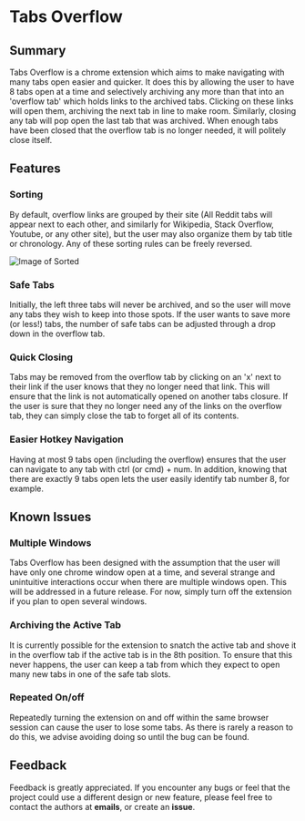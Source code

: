 # Tabs Overflow


## Summary

Tabs Overflow is a chrome extension which aims to make navigating with many tabs
open easier and quicker.  It does this by allowing the user to have 8 tabs open
at a time and selectively archiving any more than that into an 'overflow tab'
which holds links to the archived tabs.  Clicking on these links will open them,
archiving the next tab in line to make room.  Similarly, closing any tab will
pop open the last tab that was archived.  When enough tabs have been closed that
the overflow tab is no longer needed, it will politely close itself.

## Features

### Sorting

By default, overflow links are grouped by
their site (All Reddit tabs will appear next to each other, and similarly for
Wikipedia, Stack Overflow, Youtube, or any other site), but the user may also
organize them by tab title or chronology.  Any of these sorting rules can be freely
reversed.

![Image of Sorted]('images/sorting.png')

### Safe Tabs

Initially, the left three tabs will
never be archived, and so the user will move any tabs they wish to keep into those
spots.  If the user wants to save more (or less!) tabs, the number of safe tabs
can be adjusted through a drop down in the overflow tab.

### Quick Closing

Tabs may be removed from the overflow tab by clicking on an 'x' next to their
link if the user knows that they no longer need that link.  This will ensure that
the link is not automatically opened on another tabs closure.  If the user is sure
that they no longer need any of the links on the overflow tab, they can simply
close the tab to forget all of its contents.

###  Easier Hotkey Navigation

Having at most 9 tabs open (including the overflow) ensures that the user can
navigate to any tab with ctrl (or cmd) + num.  In addition, knowing that there
are exactly 9 tabs open lets the user easily identify tab number 8, for example.

## Known Issues

### Multiple Windows

Tabs Overflow has been designed with the assumption that the user will have only
one chrome window open at a time, and several strange and unintuitive interactions
occur when there are multiple windows open.  This will be addressed in a future
release.  For now, simply turn off the extension if you plan to open several windows.

### Archiving the Active Tab

It is currently possible for the extension to snatch the active tab and shove it
in the overflow tab if the active tab is in the 8th position.  To ensure that this
never happens, the user can keep a tab from which they expect to open many new tabs
in one of the safe tab slots.

### Repeated On/off

Repeatedly turning the extension on and off within the same browser session can
cause the user to lose some tabs.  As there is rarely a reason to do this, we
advise avoiding doing so until the bug can be found.


## Feedback

Feedback is greatly appreciated.  If you encounter any bugs or feel that the
project could use a different design or new feature, please feel free to
contact the authors at **emails**, or create an **issue**.
